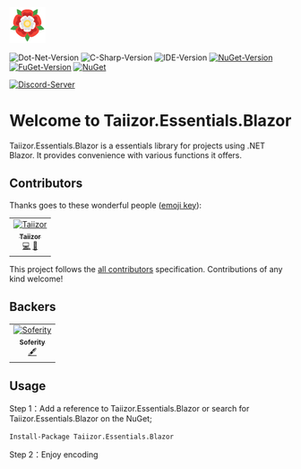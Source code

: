 ![Logo](.images/Logo.png)

![Dot-Net-Version](https://img.shields.io/badge/.NET-%3E%3D5.0-blue)
![C-Sharp-Version](https://img.shields.io/badge/C%23-Preview-blue.svg)
![IDE-Version](https://img.shields.io/badge/IDE-VS2022-blue.svg)
[![NuGet-Version](https://img.shields.io/nuget/v/Taiizor.Essentials.Blazor.svg)](https://www.nuget.org/packages/Taiizor.Essentials.Blazor)
[![FuGet-Version](https://www.fuget.org/packages/Taiizor.Essentials.Blazor/badge.svg)](https://www.fuget.org/packages/Taiizor.Essentials.Blazor)
[![NuGet](https://img.shields.io/nuget/dt/Taiizor.Essentials.Blazor)](https://www.nuget.org/api/v2/package/Taiizor.Essentials.Blazor)

[![Discord-Server](https://img.shields.io/discord/932386235538878534?label=Discord)](https://discord.gg/nxG977byXb)

# Welcome to Taiizor.Essentials.Blazor
Taiizor.Essentials.Blazor is a essentials library for projects using .NET Blazor. It provides convenience with various functions it offers.

## Contributors

Thanks goes to these wonderful people ([emoji key](https://allcontributors.org/docs/en/emoji-key)):

<table>
  <tr>
    <td align="center">
		<a href="https://github.com/Taiizor">
			<img src="https://avatars3.githubusercontent.com/u/41683699?s=460&v=4" width="80px;" alt="Taiizor"/>
			<br/>
			<sub>
				<b>Taiizor</b>
			</sub>
		</a>
		<br/>
		<a href="https://github.com/Taiizor/Taiizor.Essentials.Blazor/commits?author=Taiizor" title="Code">💻</a>
		<a href="https://www.taiizor.com" title="Ideas & Planning, Feedback">🤔</a>
	</td>
  </tr>
</table>

This project follows the [all contributors](https://github.com/all-contributors/all-contributors) specification. Contributions of any kind welcome!

## Backers

<table>
  <tr>
    <td align="center">
		<a href="https://github.com/Soferity">
			<img src="https://avatars3.githubusercontent.com/u/63516515?s=200&v=4" width="80px;" alt="Soferity"/>
			<br/>
			<sub>
				<b>Soferity</b>
			</sub>
		</a>
		<br/>
		<a href="https://github.com/Soferity" target="_blank" title="Content">🖋</a>
	</td>
  </tr>
</table>

## Usage

Step 1：Add a reference to Taiizor.Essentials.Blazor or search for Taiizor.Essentials.Blazor on the NuGet;

```Install-Package Taiizor.Essentials.Blazor```

Step 2：Enjoy encoding